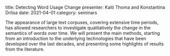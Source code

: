 title: Detecting Word Usage Change
presenter: Kaiti Thoma and Konstantina Dritsa
date: 2021-04-01
category: seminars

The appearance of large text corpuses, covering extensive time periods,
has allowed researchers to investigate qualitatively the change in the
semantics of words over time. We will present the main methods, starting
from an introduction to the underlying technologies that have been
developed over the last decades, and presenting some highlights of
results from the literature.